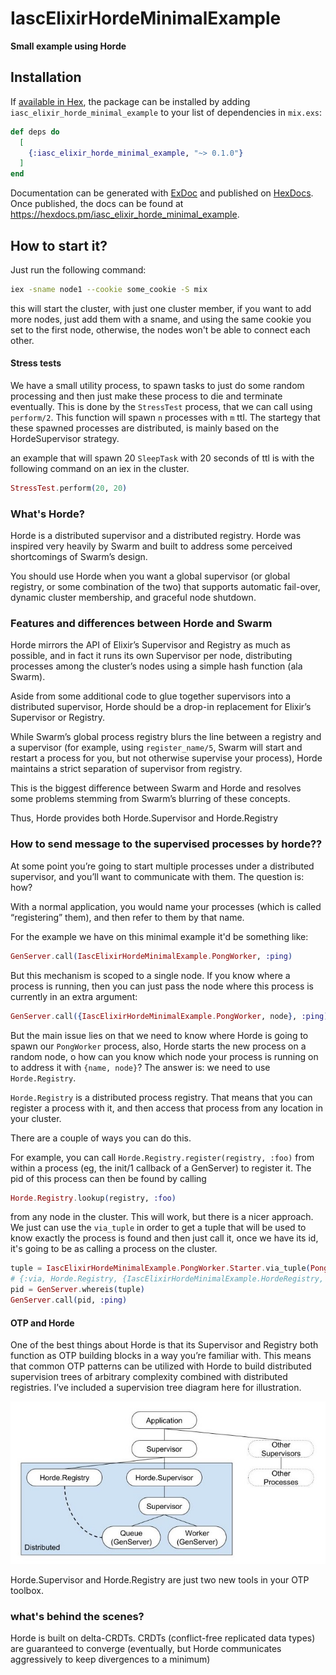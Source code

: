 # IascElixirHordeMinimalExample

**Small example using Horde**

## Installation

If [available in Hex](https://hex.pm/docs/publish), the package can be installed
by adding `iasc_elixir_horde_minimal_example` to your list of dependencies in `mix.exs`:

```elixir
def deps do
  [
    {:iasc_elixir_horde_minimal_example, "~> 0.1.0"}
  ]
end
```

Documentation can be generated with [ExDoc](https://github.com/elixir-lang/ex_doc)
and published on [HexDocs](https://hexdocs.pm). Once published, the docs can
be found at <https://hexdocs.pm/iasc_elixir_horde_minimal_example>.

## How to start it?

Just run the following command:

```bash
iex -sname node1 --cookie some_cookie -S mix
```

this will start the cluster, with just one cluster member, if you want to add more nodes, just add them with a sname, and using the same cookie you set to the first node, otherwise, the nodes won't be able to connect each other.

#### Stress tests

We have a small utility process, to spawn tasks to just do some random processing and then just make these process to die and terminate eventually. This is done by the `StressTest` process, that we can call using `perform/2`. This function will spawn `n` processes with `m` ttl. The startegy that these spawned processes are distributed, is mainly based on the HordeSupervisor strategy.

an example that will spawn 20 `SleepTask` with 20 seconds of ttl is with the following command on an iex in the cluster.

```elixir
StressTest.perform(20, 20)
```

### What's Horde?

Horde is a distributed supervisor and a distributed registry. Horde was inspired very heavily by Swarm and built to address some perceived shortcomings of Swarm’s design.

You should use Horde when you want a global supervisor (or global registry, or some combination of the two) that supports automatic fail-over, dynamic cluster membership, and graceful node shutdown.

### Features and differences between Horde and Swarm

Horde mirrors the API of Elixir’s Supervisor and Registry as much as possible, and in fact it runs its own Supervisor per node, distributing processes among the cluster’s nodes using a simple hash function (ala Swarm).

Aside from some additional code to glue together supervisors into a distributed supervisor, Horde should be a drop-in replacement for Elixir’s Supervisor or Registry.

While Swarm’s global process registry blurs the line between a registry and a supervisor (for example, using `register_name/5`, Swarm will start and restart a process for you, but not otherwise supervise your process), Horde maintains a strict separation of supervisor from registry.

This is the biggest difference between Swarm and Horde and resolves some problems stemming from Swarm’s blurring of these concepts.

Thus, Horde provides both Horde.Supervisor and Horde.Registry

### How to send message to the supervised processes by horde??

At some point you’re going to start multiple processes under a distributed supervisor, and you’ll want to communicate with them. The question is: how? 

With a normal application, you would name your processes (which is called “registering” them), and then refer to them by that name.

For the example we have on this minimal example it'd be something like:

```elixir
GenServer.call(IascElixirHordeMinimalExample.PongWorker, :ping)
```

But this mechanism is scoped to a single node. If you know where a process is running, then you can just pass the node where this process is currently in an extra argument:

```elixir
GenServer.call({IascElixirHordeMinimalExample.PongWorker, node}, :ping)
```

But the main issue lies on that we need to know where Horde is going to spawn our `PongWorker` process, also, Horde starts the new process on a random node, o how can you know which node your process is running on to address it with `{name, node}`? The answer is: we need to use `Horde.Registry`.

`Horde.Registry` is a distributed process registry. That means that you can register a process with it, and then access that process from any location in your cluster.

There are a couple of ways you can do this. 

For example, you can call `Horde.Registry.register(registry, :foo)` from within a process (eg, the init/1 callback of a GenServer) to register it. The pid of this process can then be found by calling 

```elixir
Horde.Registry.lookup(registry, :foo)
```

from any node in the cluster. This will work, but there is a nicer approach. We just can use the `via_tuple` in order to get a tuple that will be used to know exactly the process is found and then just call it, once we have its id, it's going to be as calling a process on the cluster. 

```elixir
tuple = IascElixirHordeMinimalExample.PongWorker.Starter.via_tuple(PongWorker)
# {:via, Horde.Registry, {IascElixirHordeMinimalExample.HordeRegistry, PongWorker}}
pid = GenServer.whereis(tuple)
GenServer.call(pid, :ping)
```

#### OTP and Horde

One of the best things about Horde is that its Supervisor and Registry both function as OTP building blocks in a way you’re familiar with. This means that common OTP patterns can be utilized with Horde to build distributed supervision trees of arbitrary complexity combined with distributed registries. I’ve included a supervision tree diagram here for illustration.

![](/img/diagram.jpg)

Horde.Supervisor and Horde.Registry are just two new tools in your OTP toolbox.

### what's behind the scenes?

Horde is built on delta-CRDTs. CRDTs (conflict-free replicated data types) are guaranteed to converge (eventually, but Horde communicates aggressively to keep divergences to a minimum)